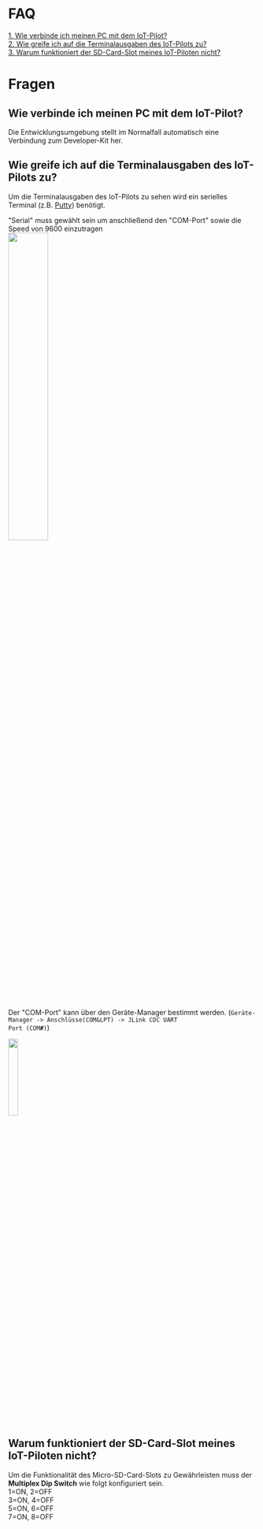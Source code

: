 FAQ
==========
[1. Wie verbinde ich meinen PC mit dem IoT-Pilot?](./faq/faq?id=wie-verbinde-ich-meinen-pc-mit-dem-iot-pilot)
<br>
[2. Wie greife ich auf die Terminalausgaben des IoT-Pilots zu?](./faq/faq?id=wie-greife-ich-auf-die-terminalausgaben-des-iot-pilots-zu)
<br>
[3. Warum funktioniert der SD-Card-Slot meines IoT-Piloten nicht?](./faq/faq?id=warum-funktioniert-der-sd-card-slot-meines-iot-piloten-nicht)

Fragen
==========
Wie verbinde ich meinen PC mit dem IoT-Pilot?
----------
Die Entwicklungsumgebung stellt im Normalfall automatisch eine Verbindung zum Developer-Kit her.

Wie greife ich auf die Terminalausgaben des IoT-Pilots zu?
----------
Um die Terminalausgaben des IoT-Pilots zu sehen wird ein serielles Terminal (z.B. [Putty](https://www.putty.org)) benötigt.

"Serial" muss gewählt sein um anschließend den "COM-Port" sowie die Speed von 9600 einzutragen
<br>
<img src="./faq/pics/puttyconfig.png" width="40%">

Der "COM-Port" kann über den Geräte-Manager bestimmt werden. (<code>Geräte-Manager -> Anschlüsse(COM&LPT) -> JLink CDC UART Port (COM<b>#</b>)</code>)
<p><img src="./faq/pics/geraetemanagercom.png" width="20%"></p>

Warum funktioniert der SD-Card-Slot meines IoT-Piloten nicht?
----------
Um die Funktionalität des Micro-SD-Card-Slots zu Gewährleisten muss der <strong>Multiplex Dip Switch</strong> wie folgt konfiguriert sein.
<br>
1=ON, 2=OFF<br>
3=ON, 4=OFF<br>
5=ON, 6=OFF<br>
7=ON, 8=OFF<br>
